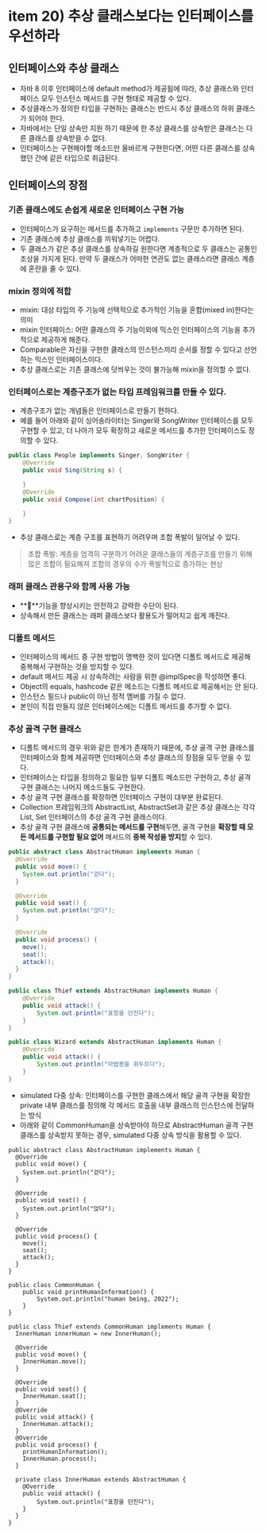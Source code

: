 # item 20) 추상 클래스보다는 인터페이스를 우선하라

## 인터페이스와 추상 클래스

* 자바 8 이후 인터페이스에 default method가 제공됨에 따라, 추상 클래스와 인터페이스 모두 인스턴스 메서드를 구현 형태로 제공할 수 있다.
* 추상클래스가 정의한 타입을 구현하는 클래스는 반드시 추상 클래스의 하위 클래스가 되어야 한다.
* 자바에서는 단일 상속만 지원 하기 때문에 한 추상 클래스를 상속받은 클래스는 다른 클래스를 상속받을 수 없다.
* 인터페이스는 구현해야할 메소드만 올바르게 구현한다면, 어떤 다른 클래스를 상속했던 간에 같은 타입으로 취급된다.

## 인터페이스의 장점

### **기존 클래스에도 손쉽게 새로운 인터페이스 구현 가능**

* 인터페이스가 요구하는 메서드를 추가하고 `implements` 구문만 추가하면 된다.
* 기존 클래스에 추상 클래스를 끼워넣기는 어렵다.
* 두 클래스가 같은 추상 클래스를 상속하길 원한다면 계층적으로 두 클래스는 공통인 조상을 가지게 된다. 만약 두 클래스가 어떠한 연관도 없는 클래스라면 클래스 계층에 혼란을 줄 수 있다.

### **mixin 정의에 적합**

* mixin: 대상 타입의 주 기능에 선택적으로 추가적인 기능을 혼합(mixed in)한다는 의미
* mixin 인터페이스: 어떤 클래스의 주 기능이외에 믹스인 인터페이스의 기능을 추가적으로 제공하게 해준다.
* Comparable은 자신을 구현한 클래스의 인스턴스끼리 순서를 정할 수 있다고 선언하는 믹스인 인터페이스이다.
* 추상 클래스로는 기존 클래스에 덧씌우는 것이 불가능해 mixin을 정의할 수 없다.

### **인터페이스로는 계층구조가 없는 타입 프레임워크를 만들 수 있다.**

* 계층구조가 없는 개념들은 인터페이스로 만들기 편하다.
* 예를 들어 아래와 같이 싱어송라이터는 Singer와 SongWriter 인터페이스를 모두 구현할 수 있고, 더 나아가 모두 확장하고 새로운 메서드를 추가한 인터페이스도 정의할 수 있다.

```java
public class People implements Singer, SongWriter {
    @Override
    public void Sing(String s) {

    }
    @Override
    public void Compose(int chartPosition) {

    }
}
```

* 추상 클래스로는 계층 구조를 표현하기 어려우며 조합 폭발이 일어날 수 있다.

> 조합 폭발: 계층을 엄격히 구분하기 어려운 클래스들의 계층구조를 만들기 위해 많은 조합이 필요해져 조합의 경우의 수가 폭발적으로 증가하는 현상

### **래퍼 클래스 관용구와 함께 사용 가능**

* ****기능을 향상시키는 안전하고 강력한 수단이 된다.
* 상속해서 만든 클래스는 래퍼 클래스보다 활용도가 떨어지고 쉽게 깨진다.

### **디폴트 메서드**

* 인터페이스의 메서드 중 구현 방법이 명백한 것이 있다면 디폴트 메서드로 제공해 중복해서 구현하는 것을 방지할 수 있다.
* default 메서드 제공 시 상속하려는 사람을 위한 @implSpec을 작성하면 좋다.
* Object의 equals, hashcode 같은 메소드는 디폴트 메서드로 제공해서는 안 된다.
* 인스턴스 필드나 public이 아닌 정적 멤버를 가질 수 없다.
* 본인이 직접 만들지 않은 인터페이스에는 디폴트 메서드를 추가할 수 없다.

### **추상 골격 구현 클래스**

* 디폴트 메서드의 경우 위와 같은 한계가 존재하기 때문에, 추상 골격 구현 클래스를 인터페이스와 함께 제공하면 인터페이스와 추상 클래스의 장점을 모두 얻을 수 있다.
* 인터페이스는 타입을 정의하고 필요한 일부 디폴트 메소드만 구현하고, 추상 골격 구현 클래스는 나머지 메소드들도 구현한다.
* 추상 골격 구현 클래스를 확장하면 인터페이스 구현이 대부분 완료된다.
* Collection 프레임워크의 AbstractList, AbstractSet과 같은 추상 클래스는 각각 List, Set 인터페이스의 추상 골격 구현 클래스이다.
* 추상 골격 구현 클래스에 **공통되는 메서드를 구현**해두면, 골격 구현을 **확장할 때 모든 메서드를 구현할 필요 없어** 메서드의 **중복 작성을 방지**할 수 있다.

```java
public abstract class AbstractHuman implements Human {
  @Override
  public void move() {
    System.out.println("걷다");
  }

  @Override
  public void seat() {
    System.out.println("앉다");
  }

  @Override
  public void process() {
    move();
    seat();
    attack();
  }
}

public class Thief extends AbstractHuman implements Human {
    @Override
    public void attack() {
        System.out.println("표창을 던진다");
    }
}

public class Wizard extends AbstractHuman implements Human {
    @Override
    public void attack() {
        System.out.println("마법봉을 휘두르다");
    }
}
```

* simulated 다중 상속: 인터페이스를 구현한 클래스에서 해당 골격 구현을 확장한 private 내부 클래스를 정의해 각 메서드 호출을 내부 클래스의 인스턴스에 전달하는 방식
* 아래와 같이 CommonHuman을 상속받아야 하므로 AbstractHuman 골격 구현 클래스를 상속받지 못하는 경우, simulated 다중 상속 방식을 활용할 수 있다.

```tsx
public abstract class AbstractHuman implements Human {
  @Override
  public void move() {
    System.out.println("걷다");
  }

  @Override
  public void seat() {
    System.out.println("앉다");
  }

  @Override
  public void process() {
    move();
    seat();
    attack();
  }
}

public class CommonHuman {
    public void printHumanInformation() {
        System.out.println("human being, 2022");
    }
}

public class Thief extends CommonHuman implements Human {
  InnerHuman innerHuman = new InnerHuman();

  @Override
  public void move() {
    InnerHuman.move();
  }

  @Override
  public void seat() {
    InnerHuman.seat();
  }
  @Override
  public void attack() {
    InnerHuman.attack();
  }
  @Override
  public void process() {
    printHumanInformation();
    InnerHuman.process();
  }

  private class InnerHuman extends AbstractHuman {
  	@Override
  	public void attack() {
      	System.out.println("표창을 던진다");
  	}
  }
}
```

